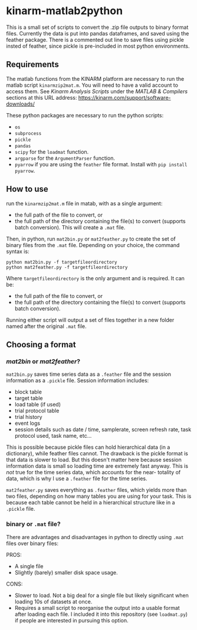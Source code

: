 # kinarm-matlab2python

This is a small set of scripts to convert the .zip file outputs to binary format files. Currently the data is put into pandas dataframes, and saved using the feather package.
There is a commented out line to save files using pickle insted of feather, since pickle is pre-included in most python environments.


## Requirements
The matlab functions from the KINARM platform are necessary to run the matlab script ```kinarmzip2mat.m```. You will 
need to have a valid account to access them. See *Kinarm Analysis Scripts* under the *MATLAB & Compilers* sections at 
this URL address: https://kinarm.com/support/software-downloads/ 

These python packages are necessary to run the python scripts:
- ```os```
- ```subprocess```
- ```pickle```
- ```pandas```
- ```scipy``` for the ```loadmat``` function.
- ```argparse``` for the ```ArgumentParser``` function.
- ```pyarrow``` if you are using the ```feather``` file format. Install with ```pip install pyarrow```.
 

## How to use
run the ```kinarmzip2mat.m``` file in matab, with as a single argument:
- the full path of the file to convert, or
- the full path of the directory containing the file(s) to convert (supports batch conversion).
This will create a ```.mat``` file.

Then, in python, run ```mat2bin.py``` or ```mat2feather.py``` to create the set of binary files from the ```.mat```
file.
Depending on your choice, the command syntax is:
```
python mat2bin.py -f targetfileordirectory
python mat2feather.py -f targetfileordirectory
```
Where ```targetfileordirectory``` is the only argument and is required. It can be:
- the full path of the file to convert, or
- the full path of the directory containing the file(s) to convert (supports batch conversion).

Running either script will output a set of files together in a new folder named after the original ```.mat``` file.


## Choosing a format
### *mat2bin* or *mat2feather*?

```mat2bin.py``` saves time series data as a ```.feather``` file and the session information as a ```.pickle``` file.
  Session information includes:
  - block table
  - target table
  - load table (if used)
  - trial protocol table
  - trial history
  - event logs
  - session details such as date / time, samplerate, screen refresh rate, task protocol used, task name, etc...

This is possible because pickle files can hold hierarchical data (in a dictionary), while feather files cannot.
The drawback is the pickle format is that data is slower to load. But this doesn't matter here because session 
information data is small so 
loading time are extremely fast anyway. This is *not* true for the time series data, which accounts for the near-
totality of data, which is why I use a ```.feather``` file for the time series.


```mat2feather.py``` saves everything as ```.feather``` files, which yields more than two files, depending on how many
tables you are using for your task. This is because each table cannot be held in a hierarchical structure like in a 
```.pickle``` file.




### binary or ```.mat``` file?
There are advantages and disadvantages in python to directly using ```.mat``` files over binary files:

PROS:
- A single file
- Slightly (barely) smaller disk space usage.

CONS:
- Slower to load. Not a big deal for a single file but likely significant when loading 10s of datasets at once.
- Requires a small script to reorganise the output into a usable format after loading each file. 
  I included it into this repository (see ```loadmat.py```) if people are interested in pursuing this option.
 
